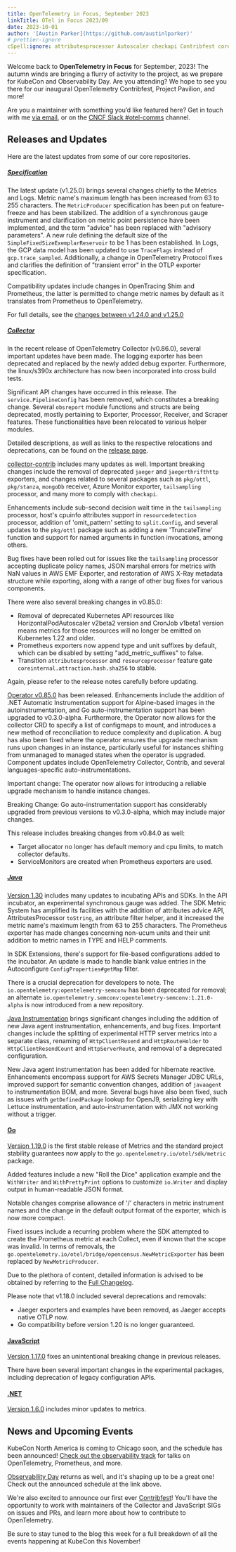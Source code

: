 ```yaml
---
title: OpenTelemetry in Focus, September 2023
linkTitle: OTel in Focus 2023/09
date: 2023-10-01
author: '[Austin Parker](https://github.com/austinlparker)'
# prettier-ignore
cSpell:ignore: attributesprocessor Autoscaler checkapi Contribfest coreinternal jaegerthrifthttp obsreport ottl resourcedetection resourceprocessor structs tailsampling ucum unmanaged
---
```


Welcome back to **OpenTelemetry in Focus** for September, 2023! The autumn winds
are bringing a flurry of activity to the project, as we prepare for KubeCon and
Observability Day. Are you attending? We hope to see you there for our inaugural
OpenTelemetry Contribfest, Project Pavilion, and more!

Are you a maintainer with something you’d like featured here? Get in touch with
me [via email](mailto:austin+otel@ap2.io), or on the
[CNCF Slack #otel-comms](https://cloud-native.slack.com/archives/C02UN96HZH6)
channel.

## Releases and Updates

Here are the latest updates from some of our core repositories.

<!-- markdownlint-disable heading-increment -->

##### [Specification](/docs/specs/otel/)

The latest update (v1.25.0) brings several changes chiefly to the Metrics and
Logs. Metric name's maximum length has been increased from 63 to 255 characters.
The `MetricProducer` specification has been put on feature-freeze and has been
stabilized. The addition of a synchronous gauge instrument and clarification on
metric point persistence have been implemented, and the term "advice" has been
replaced with "advisory parameters". A new rule defining the default size of the
`SimpleFixedSizeExemplarReservoir` to be 1 has been established. In Logs, the
GCP data model has been updated to use `TraceFlags` instead of
`gcp.trace_sampled`. Additionally, a change in OpenTelemetry Protocol fixes and
clarifies the definition of "transient error" in the OTLP exporter
specification.

Compatibility updates include changes in OpenTracing Shim and Prometheus, the
latter is permitted to change metric names by default as it translates from
Prometheus to OpenTelemetry.

For full details, see the
[changes between v1.24.0 and v1.25.0](https://github.com/open-telemetry/opentelemetry-specification/compare/v1.24.0...v1.25.0)

##### [Collector](/docs/collector/)

In the recent release of OpenTelemetry Collector (v0.86.0), several important
updates have been made. The logging exporter has been deprecated and replaced by
the newly added debug exporter. Furthermore, the linux/s390x architecture has
now been incorporated into cross build tests.

Significant API changes have occurred in this release. The
`service.PipelineConfig` has been removed, which constitutes a breaking change.
Several `obsreport` module functions and structs are being deprecated, mostly
pertaining to Exporter, Processor, Receiver, and Scraper features. These
functionalities have been relocated to various helper modules.

Detailed descriptions, as well as links to the respective relocations and
deprecations, can be found on the
[release page](https://github.com/open-telemetry/opentelemetry-collector-releases/releases/tag/v0.86.0).

[collector-contrib](https://github.com/open-telemetry/opentelemetry-collector-contrib/releases/tag/v0.86.0)
includes many updates as well. Important breaking changes include the removal of
deprecated `jaeger` and `jaegerthrifthttp` exporters, and changes related to
several packages such as `pkg/ottl`, `pkg/stanza`, `mongoDb` receiver, Azure
Monitor exporter, `tailsampling` processor, and many more to comply with
`checkapi`.

Enhancements include sub-second decision wait time in the `tailsampling`
processor, host's cpuinfo attributes support in `resourcedetection` processor,
addition of 'omit_pattern' setting to `split.Config`, and several updates to the
`pkg/ottl` package such as adding a new 'TruncateTime' function and support for
named arguments in function invocations, among others.

Bug fixes have been rolled out for issues like the `tailsampling` processor
accepting duplicate policy names, JSON marshal errors for metrics with NaN
values in AWS EMF Exporter, and restoration of AWS X-Ray metadata structure
while exporting, along with a range of other bug fixes for various components.

There were also several breaking changes in v0.85.0:

- Removal of deprecated Kubernetes API resources like HorizontalPodAutoscaler
  v2beta2 version and CronJob v1beta1 version means metrics for those resources
  will no longer be emitted on Kubernetes 1.22 and older.
- Prometheus exporters now append type and unit suffixes by default, which can
  be disabled by setting "add_metric_suffixes" to false.
- Transition `attributesprocessor` and `resourceprocessor` feature gate
  `coreinternal.attraction.hash.sha256` to stable.

Again, please refer to the release notes carefully before updating.

[Operator v0.85.0](https://github.com/open-telemetry/opentelemetry-operator/releases/tag/v0.85.0)
has been released. Enhancements include the addition of .NET Automatic
Instrumentation support for Alpine-based images in the autoinstrumentation, and
Go auto-instrumentation support has been upgraded to v0.3.0-alpha. Furthermore,
the Operator now allows for the collector CRD to specify a list of configmaps to
mount, and introduces a new method of reconciliation to reduce complexity and
duplication. A bug has also been fixed where the operator ensures the upgrade
mechanism runs upon changes in an instance, particularly useful for instances
shifting from unmanaged to managed states when the operator is upgraded.
Component updates include OpenTelemetry Collector, Contrib, and several
languages-specific auto-instrumentations.

Important change: The operator now allows for introducing a reliable upgrade
mechanism to handle instance changes.

Breaking Change: Go auto-instrumentation support has considerably upgraded from
previous versions to v0.3.0-alpha, which may include major changes.

This release includes breaking changes from v0.84.0 as well:

- Target allocator no longer has default memory and cpu limits, to match
  collector defaults.
- ServiceMonitors are created when Prometheus exporters are used.

##### [Java](/docs/languages/java/)

[Version 1.30](https://github.com/open-telemetry/opentelemetry-java/releases/tag/v1.30.1)
includes many updates to incubating APIs and SDKs. In the API incubator, an
experimental synchronous gauge was added. The SDK Metric System has amplified
its facilities with the addition of attributes advice API, AttributesProcessor
`toString`, an attribute filter helper, and it increased the metric name's
maximum length from 63 to 255 characters. The Prometheus exporter has made
changes concerning non-ucum units and their unit addition to metric names in
TYPE and HELP comments.

In SDK Extensions, there's support for file-based configurations added to the
incubator. An update is made to handle blank value entries in the Autoconfigure
`ConfigProperties#getMap` filter.

There is a crucial deprecation for developers to note. The
`io.opentelemetry:opentelemetry-semconv` has been deprecated for removal; an
alternate `io.opentelemetry.semconv:opentelemetry-semconv:1.21.0-alpha` is now
introduced from a new repository.

[Java Instrumentation](https://github.com/open-telemetry/opentelemetry-java-instrumentation/releases/tag/v1.30.0)
brings significant changes including the addition of new Java agent
instrumentation, enhancements, and bug fixes. Important changes include the
splitting of experimental HTTP server metrics into a separate class, renaming of
`HttpClientResend` and `HttpRouteHolder` to `HttpClientResendCount` and
`HttpServerRoute`, and removal of a deprecated configuration.

New Java agent instrumentation has been added for hibernate reactive.
Enhancements encompass support for AWS Secrets Manager JDBC URLs, improved
support for semantic convention changes, addition of `javaagent` to
instrumentation BOM, and more. Several bugs have also been fixed, such as issues
with `getDefinedPackage` lookup for OpenJ9, serializing key with Lettuce
instrumentation, and auto-instrumentation with JMX not working without a
trigger.

#### [Go](/docs/languages/go/)

[Version 1.19.0](https://github.com/open-telemetry/opentelemetry-go/releases/tag/v1.19.0)
is the first stable release of Metrics and the standard project stability
guarantees now apply to the `go.opentelemetry.io/otel/sdk/metric` package.

Added features include a new "Roll the Dice" application example and the
`WithWriter` and `WithPrettyPrint` options to customize `io.Writer` and display
output in human-readable JSON format.

Notable changes comprise allowance of '/' characters in metric instrument names
and the change in the default output format of the exporter, which is now more
compact.

Fixed issues include a recurring problem where the SDK attempted to create the
Prometheus metric at each Collect, even if known that the scope was invalid. In
terms of removals, the
`go.opentelemetry.io/otel/bridge/opencensus.NewMetricExporter` has been replaced
by `NewMetricProducer`.

Due to the plethora of content, detailed information is advised to be obtained
by referring to the
[Full Changelog](https://github.com/open-telemetry/opentelemetry-go/compare/v1.18.0...v1.19.0).

Please note that v1.18.0 included several deprecations and removals:

- Jaeger exporters and examples have been removed, as Jaeger accepts native OTLP
  now.
- Go compatibility before version 1.20 is no longer guaranteed.

#### [JavaScript](/docs/languages/js/)

[Version 1.17.0](https://github.com/open-telemetry/opentelemetry-js/releases/tag/v1.17.0)
fixes an unintentional breaking change in previous releases.

There have been several important changes in the experimental packages,
including deprecation of legacy configuration APIs.

#### [.NET](/docs/languages/net/)

[Version 1.6.0](https://github.com/open-telemetry/opentelemetry-dotnet/releases/tag/core-1.6.0)
includes minor updates to metrics.

## News and Upcoming Events

KubeCon North America is coming to Chicago soon, and the schedule has been
announced!
[Check out the observability track](https://events.linuxfoundation.org/kubecon-cloudnativecon-north-america/program/schedule/)
for talks on OpenTelemetry, Prometheus, and more.

[Observability Day](https://colocatedeventsna2023.sched.com/overview/type/Observability+Day)
returns as well, and it's shaping up to be a great one! Check out the announced
schedule at the link above.

We're also excited to announce our first ever
[Contribfest](https://kccncna2023.sched.com/event/1R2rQ)! You'll have the
opportunity to work with maintainers of the Collector and JavaScript SIGs on
issues and PRs, and learn more about how to contribute to OpenTelemetry.

Be sure to stay tuned to the blog this week for a full breakdown of all the
events happening at KubeCon this November!
